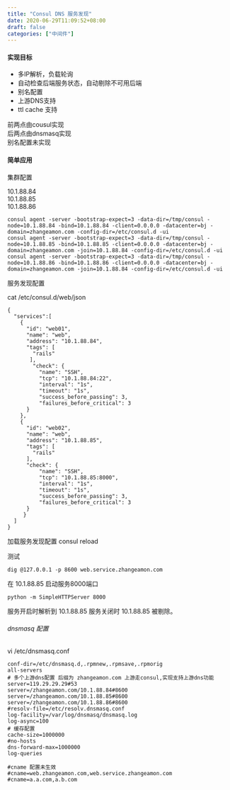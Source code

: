 ```yaml
---
title: "Consul DNS 服务发现"
date: 2020-06-29T11:09:52+08:00
draft: false
categories: ["中间件"]
---
```


#### 实现目标

- 多IP解析，负载轮询
- 自动检查后端服务状态，自动剔除不可用后端
- 别名配置
- 上游DNS支持
- ttl cache 支持

前两点由cousul实现  
后两点由dnsmasq实现  
别名配置未实现  

#### 简单应用

集群配置 

10.1.88.84  
10.1.88.85  
10.1.88.86  

```
consul agent -server -bootstrap-expect=3 -data-dir=/tmp/consul -node=10.1.88.84 -bind=10.1.88.84 -client=0.0.0.0 -datacenter=bj -domain=zhangeamon.com -config-dir=/etc/consul.d -ui
consul agent -server -bootstrap-expect=3 -data-dir=/tmp/consul -node=10.1.88.85 -bind=10.1.88.85 -client=0.0.0.0 -datacenter=bj -domain=zhangeamon.com -join=10.1.88.84 -config-dir=/etc/consul.d -ui
consul agent -server -bootstrap-expect=3 -data-dir=/tmp/consul -node=10.1.88.86 -bind=10.1.88.86 -client=0.0.0.0 -datacenter=bj -domain=zhangeamon.com -join=10.1.88.84 -config-dir=/etc/consul.d -ui
```

服务发现配置

cat /etc/consul.d/web/json
```
{
  "services":[
    {
      "id": "web01",
      "name": "web",
      "address": "10.1.88.84",
      "tags": [
        "rails"
       ],
        "check": {
          "name": "SSH",
          "tcp": "10.1.88.84:22",
          "interval": "1s",
          "timeout": "1s",
          "success_before_passing": 3,
          "failures_before_critical": 3
      }
    },
    { 
      "id": "web02",
      "name": "web",
      "address": "10.1.88.85",
      "tags": [
        "rails"
      ],
      "check": {
          "name": "SSH",
          "tcp": "10.1.88.85:8000",
          "interval": "1s",
          "timeout": "1s",
          "success_before_passing": 3,
          "failures_before_critical": 3
      }
     }
  ]
}
```
加载服务发现配置
consul reload

测试
```
dig @127.0.0.1 -p 8600 web.service.zhangeamon.com
```

在 10.1.88.85 启动服务8000端口
```
python -m SimpleHTTPServer 8000
```
服务开启时解析到 10.1.88.85 服务关闭时 10.1.88.85 被剔除。

###### dnsmasq  配置

vi /etc/dnsmasq.conf
```
conf-dir=/etc/dnsmasq.d,.rpmnew,.rpmsave,.rpmorig
all-servers
# 多个上游dns配置 后缀为 zhangeamon.com 上游走consul,实现支持上游dns功能
server=119.29.29.29#53
server=/zhangeamon.com/10.1.88.84#8600
server=/zhangeamon.com/10.1.88.85#8600
server=/zhangeamon.com/10.1.88.86#8600
#resolv-file=/etc/resolv.dnsmasq.conf
log-facility=/var/log/dnsmasq/dnsmasq.log
log-async=100
# 缓存配置
cache-size=1000000
#no-hosts
dns-forward-max=1000000
log-queries

#cname 配置未生效
#cname=web.zhangeamon.com,web.service.zhangeamon.com 
#cname=a.a.com,a.b.com
```

